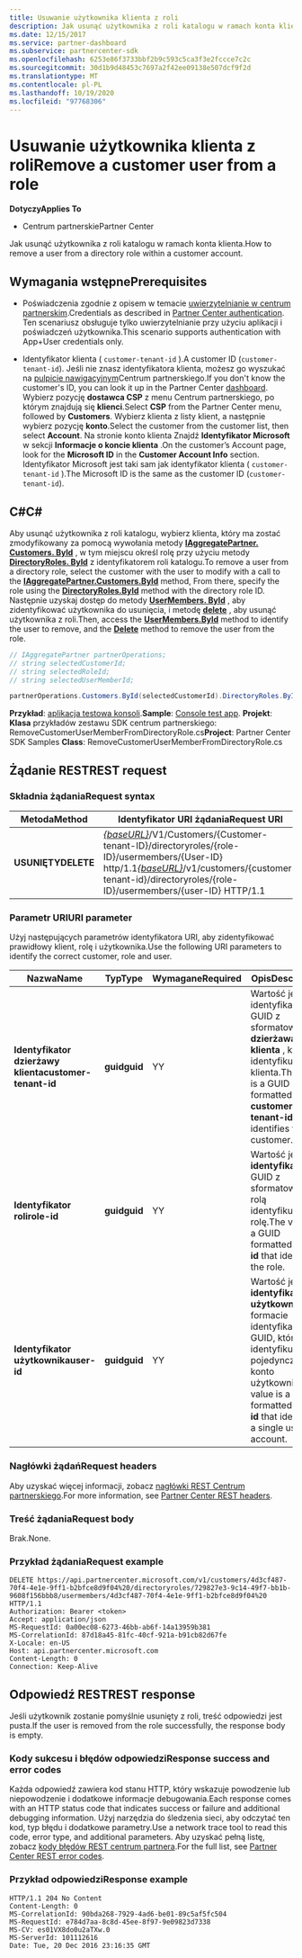 ```yaml
---
title: Usuwanie użytkownika klienta z roli
description: Jak usunąć użytkownika z roli katalogu w ramach konta klienta.
ms.date: 12/15/2017
ms.service: partner-dashboard
ms.subservice: partnercenter-sdk
ms.openlocfilehash: 6253e86f3733bbf2b9c593c5ca3f3e2fccce7c2c
ms.sourcegitcommit: 30d1b9d48453c7697a2f42ee09138e507dcf9f2d
ms.translationtype: MT
ms.contentlocale: pl-PL
ms.lasthandoff: 10/19/2020
ms.locfileid: "97768306"
---
```

# <a name="remove-a-customer-user-from-a-role"></a><span data-ttu-id="09dd5-103">Usuwanie użytkownika klienta z roli</span><span class="sxs-lookup"><span data-stu-id="09dd5-103">Remove a customer user from a role</span></span>

<span data-ttu-id="09dd5-104">**Dotyczy**</span><span class="sxs-lookup"><span data-stu-id="09dd5-104">**Applies To**</span></span>

- <span data-ttu-id="09dd5-105">Centrum partnerskie</span><span class="sxs-lookup"><span data-stu-id="09dd5-105">Partner Center</span></span>

<span data-ttu-id="09dd5-106">Jak usunąć użytkownika z roli katalogu w ramach konta klienta.</span><span class="sxs-lookup"><span data-stu-id="09dd5-106">How to remove a user from a directory role within a customer account.</span></span>

## <a name="prerequisites"></a><span data-ttu-id="09dd5-107">Wymagania wstępne</span><span class="sxs-lookup"><span data-stu-id="09dd5-107">Prerequisites</span></span>

- <span data-ttu-id="09dd5-108">Poświadczenia zgodnie z opisem w temacie [uwierzytelnianie w centrum partnerskim](partner-center-authentication.md).</span><span class="sxs-lookup"><span data-stu-id="09dd5-108">Credentials as described in [Partner Center authentication](partner-center-authentication.md).</span></span> <span data-ttu-id="09dd5-109">Ten scenariusz obsługuje tylko uwierzytelnianie przy użyciu aplikacji i poświadczeń użytkownika.</span><span class="sxs-lookup"><span data-stu-id="09dd5-109">This scenario supports authentication with App+User credentials only.</span></span>

- <span data-ttu-id="09dd5-110">Identyfikator klienta ( `customer-tenant-id` ).</span><span class="sxs-lookup"><span data-stu-id="09dd5-110">A customer ID (`customer-tenant-id`).</span></span> <span data-ttu-id="09dd5-111">Jeśli nie znasz identyfikatora klienta, możesz go wyszukać na [pulpicie nawigacyjnym](https://partner.microsoft.com/dashboard)Centrum partnerskiego.</span><span class="sxs-lookup"><span data-stu-id="09dd5-111">If you don't know the customer's ID, you can look it up in the Partner Center [dashboard](https://partner.microsoft.com/dashboard).</span></span> <span data-ttu-id="09dd5-112">Wybierz pozycję **dostawca CSP** z menu Centrum partnerskiego, po którym znajdują się **klienci**.</span><span class="sxs-lookup"><span data-stu-id="09dd5-112">Select **CSP** from the Partner Center menu, followed by **Customers**.</span></span> <span data-ttu-id="09dd5-113">Wybierz klienta z listy klient, a następnie wybierz pozycję **konto**.</span><span class="sxs-lookup"><span data-stu-id="09dd5-113">Select the customer from the customer list, then select **Account**.</span></span> <span data-ttu-id="09dd5-114">Na stronie konto klienta Znajdź **Identyfikator Microsoft** w sekcji **Informacje o koncie klienta** .</span><span class="sxs-lookup"><span data-stu-id="09dd5-114">On the customer’s Account page, look for the **Microsoft ID** in the **Customer Account Info** section.</span></span> <span data-ttu-id="09dd5-115">Identyfikator Microsoft jest taki sam jak identyfikator klienta ( `customer-tenant-id` ).</span><span class="sxs-lookup"><span data-stu-id="09dd5-115">The Microsoft ID is the same as the customer ID  (`customer-tenant-id`).</span></span>

## <a name="c"></a><span data-ttu-id="09dd5-116">C\#</span><span class="sxs-lookup"><span data-stu-id="09dd5-116">C\#</span></span>

<span data-ttu-id="09dd5-117">Aby usunąć użytkownika z roli katalogu, wybierz klienta, który ma zostać zmodyfikowany za pomocą wywołania metody [**IAggregatePartner. Customers. ById**](/dotnet/api/microsoft.store.partnercenter.customers.icustomercollection.byid) , w tym miejscu określ rolę przy użyciu metody [**DirectoryRoles. ById**](/dotnet/api/microsoft.store.partnercenter.customerdirectoryroles.idirectoryrolecollection.byid) z identyfikatorem roli katalogu.</span><span class="sxs-lookup"><span data-stu-id="09dd5-117">To remove a user from a directory role, select the customer with the user to modify with a call to the [**IAggregatePartner.Customers.ById**](/dotnet/api/microsoft.store.partnercenter.customers.icustomercollection.byid) method, From there, specify the role using the [**DirectoryRoles.ById**](/dotnet/api/microsoft.store.partnercenter.customerdirectoryroles.idirectoryrolecollection.byid) method with the directory role ID.</span></span> <span data-ttu-id="09dd5-118">Następnie uzyskaj dostęp do metody [**UserMembers. ById**](/dotnet/api/microsoft.store.partnercenter.customerdirectoryroles.iusermembercollection.byid) , aby zidentyfikować użytkownika do usunięcia, i metodę [**delete**](/dotnet/api/microsoft.store.partnercenter.customerdirectoryroles.iusermember.delete) , aby usunąć użytkownika z roli.</span><span class="sxs-lookup"><span data-stu-id="09dd5-118">Then, access the [**UserMembers.ById**](/dotnet/api/microsoft.store.partnercenter.customerdirectoryroles.iusermembercollection.byid) method to identify the user to remove, and the [**Delete**](/dotnet/api/microsoft.store.partnercenter.customerdirectoryroles.iusermember.delete) method to remove the user from the role.</span></span>

``` csharp
// IAggregatePartner partnerOperations;
// string selectedCustomerId;
// string selectedRoleId;
// string selectedUserMemberId;

partnerOperations.Customers.ById(selectedCustomerId).DirectoryRoles.ById(selectedRoleId).UserMembers.ById(selectedUserMemberId).Delete();
```

<span data-ttu-id="09dd5-119">**Przykład**: [aplikacja testowa konsoli](console-test-app.md).</span><span class="sxs-lookup"><span data-stu-id="09dd5-119">**Sample**: [Console test app](console-test-app.md).</span></span> <span data-ttu-id="09dd5-120">**Projekt**: **Klasa** przykładów zestawu SDK centrum partnerskiego: RemoveCustomerUserMemberFromDirectoryRole.cs</span><span class="sxs-lookup"><span data-stu-id="09dd5-120">**Project**: Partner Center SDK Samples **Class**: RemoveCustomerUserMemberFromDirectoryRole.cs</span></span>

## <a name="rest-request"></a><span data-ttu-id="09dd5-121">Żądanie REST</span><span class="sxs-lookup"><span data-stu-id="09dd5-121">REST request</span></span>

### <a name="request-syntax"></a><span data-ttu-id="09dd5-122">Składnia żądania</span><span class="sxs-lookup"><span data-stu-id="09dd5-122">Request syntax</span></span>

| <span data-ttu-id="09dd5-123">Metoda</span><span class="sxs-lookup"><span data-stu-id="09dd5-123">Method</span></span>     | <span data-ttu-id="09dd5-124">Identyfikator URI żądania</span><span class="sxs-lookup"><span data-stu-id="09dd5-124">Request URI</span></span>                                                                                                                           |
|------------|---------------------------------------------------------------------------------------------------------------------------------------|
| <span data-ttu-id="09dd5-125">**USUNIĘTY**</span><span class="sxs-lookup"><span data-stu-id="09dd5-125">**DELETE**</span></span> | <span data-ttu-id="09dd5-126">[*{baseURL}*](partner-center-rest-urls.md)/V1/Customers/{Customer-tenant-ID}/directoryroles/{role-ID}/usermembers/{User-ID} http/1.1</span><span class="sxs-lookup"><span data-stu-id="09dd5-126">[*{baseURL}*](partner-center-rest-urls.md)/v1/customers/{customer-tenant-id}/directoryroles/{role-ID}/usermembers/{user-ID} HTTP/1.1</span></span> |

### <a name="uri-parameter"></a><span data-ttu-id="09dd5-127">Parametr URI</span><span class="sxs-lookup"><span data-stu-id="09dd5-127">URI parameter</span></span>

<span data-ttu-id="09dd5-128">Użyj następujących parametrów identyfikatora URI, aby zidentyfikować prawidłowy klient, rolę i użytkownika.</span><span class="sxs-lookup"><span data-stu-id="09dd5-128">Use the following URI parameters to identify the correct customer, role and user.</span></span>

| <span data-ttu-id="09dd5-129">Nazwa</span><span class="sxs-lookup"><span data-stu-id="09dd5-129">Name</span></span>                   | <span data-ttu-id="09dd5-130">Typ</span><span class="sxs-lookup"><span data-stu-id="09dd5-130">Type</span></span>     | <span data-ttu-id="09dd5-131">Wymagane</span><span class="sxs-lookup"><span data-stu-id="09dd5-131">Required</span></span> | <span data-ttu-id="09dd5-132">Opis</span><span class="sxs-lookup"><span data-stu-id="09dd5-132">Description</span></span>                                                                        |
|------------------------|----------|----------|------------------------------------------------------------------------------------|
| <span data-ttu-id="09dd5-133">**Identyfikator dzierżawy klienta**</span><span class="sxs-lookup"><span data-stu-id="09dd5-133">**customer-tenant-id**</span></span> | <span data-ttu-id="09dd5-134">**guid**</span><span class="sxs-lookup"><span data-stu-id="09dd5-134">**guid**</span></span> | <span data-ttu-id="09dd5-135">Y</span><span class="sxs-lookup"><span data-stu-id="09dd5-135">Y</span></span>        | <span data-ttu-id="09dd5-136">Wartość jest identyfikatorem GUID z sformatowaną **dzierżawą klienta** , który identyfikuje klienta.</span><span class="sxs-lookup"><span data-stu-id="09dd5-136">The value is a GUID formatted **customer-tenant-id** that identifies the customer.</span></span> |
| <span data-ttu-id="09dd5-137">**Identyfikator roli**</span><span class="sxs-lookup"><span data-stu-id="09dd5-137">**role-id**</span></span>            | <span data-ttu-id="09dd5-138">**guid**</span><span class="sxs-lookup"><span data-stu-id="09dd5-138">**guid**</span></span> | <span data-ttu-id="09dd5-139">Y</span><span class="sxs-lookup"><span data-stu-id="09dd5-139">Y</span></span>        | <span data-ttu-id="09dd5-140">Wartość jest **identyfikatorem** GUID z sformatowaną rolą identyfikującą rolę.</span><span class="sxs-lookup"><span data-stu-id="09dd5-140">The value is a GUID formatted **role-id** that identifies the role.</span></span>                |
| <span data-ttu-id="09dd5-141">**Identyfikator użytkownika**</span><span class="sxs-lookup"><span data-stu-id="09dd5-141">**user-id**</span></span>            | <span data-ttu-id="09dd5-142">**guid**</span><span class="sxs-lookup"><span data-stu-id="09dd5-142">**guid**</span></span> | <span data-ttu-id="09dd5-143">Y</span><span class="sxs-lookup"><span data-stu-id="09dd5-143">Y</span></span>        | <span data-ttu-id="09dd5-144">Wartość jest **identyfikatorem użytkownika** w formacie identyfikatora GUID, który identyfikuje pojedyncze konto użytkownika.</span><span class="sxs-lookup"><span data-stu-id="09dd5-144">The value is a GUID formatted **user-id** that identifies a single user account.</span></span>   |

### <a name="request-headers"></a><span data-ttu-id="09dd5-145">Nagłówki żądań</span><span class="sxs-lookup"><span data-stu-id="09dd5-145">Request headers</span></span>

<span data-ttu-id="09dd5-146">Aby uzyskać więcej informacji, zobacz [nagłówki REST Centrum partnerskiego](headers.md).</span><span class="sxs-lookup"><span data-stu-id="09dd5-146">For more information, see [Partner Center REST headers](headers.md).</span></span>

### <a name="request-body"></a><span data-ttu-id="09dd5-147">Treść żądania</span><span class="sxs-lookup"><span data-stu-id="09dd5-147">Request body</span></span>

<span data-ttu-id="09dd5-148">Brak.</span><span class="sxs-lookup"><span data-stu-id="09dd5-148">None.</span></span>

### <a name="request-example"></a><span data-ttu-id="09dd5-149">Przykład żądania</span><span class="sxs-lookup"><span data-stu-id="09dd5-149">Request example</span></span>

```http
DELETE https://api.partnercenter.microsoft.com/v1/customers/4d3cf487-70f4-4e1e-9ff1-b2bfce8d9f04%20/directoryroles/729827e3-9c14-49f7-bb1b-9608f156bbb8/usermembers/4d3cf487-70f4-4e1e-9ff1-b2bfce8d9f04%20 HTTP/1.1
Authorization: Bearer <token>
Accept: application/json
MS-RequestId: 0a00ec08-6273-46bb-ab6f-14a13959b381
MS-CorrelationId: 87d18a45-81fc-40cf-921a-b91cb82d67fe
X-Locale: en-US
Host: api.partnercenter.microsoft.com
Content-Length: 0
Connection: Keep-Alive
```

## <a name="rest-response"></a><span data-ttu-id="09dd5-150">Odpowiedź REST</span><span class="sxs-lookup"><span data-stu-id="09dd5-150">REST response</span></span>

<span data-ttu-id="09dd5-151">Jeśli użytkownik zostanie pomyślnie usunięty z roli, treść odpowiedzi jest pusta.</span><span class="sxs-lookup"><span data-stu-id="09dd5-151">If the user is removed from the role successfully, the response body is empty.</span></span>

### <a name="response-success-and-error-codes"></a><span data-ttu-id="09dd5-152">Kody sukcesu i błędów odpowiedzi</span><span class="sxs-lookup"><span data-stu-id="09dd5-152">Response success and error codes</span></span>

<span data-ttu-id="09dd5-153">Każda odpowiedź zawiera kod stanu HTTP, który wskazuje powodzenie lub niepowodzenie i dodatkowe informacje debugowania.</span><span class="sxs-lookup"><span data-stu-id="09dd5-153">Each response comes with an HTTP status code that indicates success or failure and additional debugging information.</span></span> <span data-ttu-id="09dd5-154">Użyj narzędzia do śledzenia sieci, aby odczytać ten kod, typ błędu i dodatkowe parametry.</span><span class="sxs-lookup"><span data-stu-id="09dd5-154">Use a network trace tool to read this code, error type, and additional parameters.</span></span> <span data-ttu-id="09dd5-155">Aby uzyskać pełną listę, zobacz [kody błędów REST centrum partnera](error-codes.md).</span><span class="sxs-lookup"><span data-stu-id="09dd5-155">For the full list, see [Partner Center REST error codes](error-codes.md).</span></span>

### <a name="response-example"></a><span data-ttu-id="09dd5-156">Przykład odpowiedzi</span><span class="sxs-lookup"><span data-stu-id="09dd5-156">Response example</span></span>

```http
HTTP/1.1 204 No Content
Content-Length: 0
MS-CorrelationId: 90bda268-7929-4ad6-be01-89c5af5fc504
MS-RequestId: e784d7aa-8c8d-45ee-8f97-9e09823d7338
MS-CV: es01VX8do0u2aTXw.0
MS-ServerId: 101112616
Date: Tue, 20 Dec 2016 23:16:35 GMT
```
